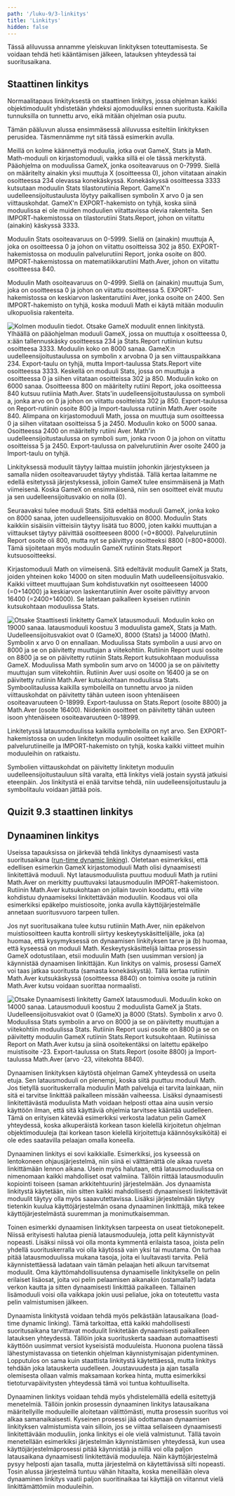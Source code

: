 ```yaml
---
path: '/luku-9/3-linkitys'
title: 'Linkitys'
hidden: false
---
```


<div>
<lead>Tässä aliluvussa annamme yleiskuvan linkityksen toteuttamisesta. Se voidaan tehdä heti kääntämisen jälkeen, latauksen yhteydessä tai suoritusaikana.  
</lead>
</div>

## Staattinen linkitys
Normaalitapaus linkityksestä on staattinen linkitys, jossa ohjelman kaikki objektimoduulit yhdistetään yhdeksi ajomoduuliksi ennen suoritusta. Kaikilla tunnuksilla on tunnettu arvo, eikä mitään ohjelman osia puutu.

Tämän pääluvun alussa ensimmäsessä aliluvussa esiteltiin linkityksen perusidea. Täsmennämme nyt sitä tässä esimerkin avulla.

Meillä on kolme käännettyä moduulia, jotka ovat GameX, Stats ja Math. Math-moduuli on kirjastomoduuli, vaikka sillä ei ole tässä merkitystä. Pääohjelma on moduulissa GameX, jonka osoiteavaruus on 0-7999. Siellä on määritelty ainakin yksi muuttuja X (osoitteessa 0), johon viitataan ainakin osoitteessa 234 olevassa konekäskyssä. Konekäskyssä osoitteessa 3333 kutsutaan moduulin Stats tilastorutiinia Report. GameX'n uudelleensijoitustaulusta löytyy paikallisen symbolin X arvo 0 ja sen viittauskohdat.  GameX'n EXPORT-hakemisto on tyhjä, koska siinä moduulissa ei ole muiden moduulien viitattavissa olevia rakenteita. Sen IMPORT-hakemistossa on tilastorutiini Stats.Report, johon on viitattu (ainakin) käskyssä 3333.

Moduulin Stats osoiteavaruus on 0-5999. Siellä on (ainakin) muuttuja A, joka on osoitteessa 0 ja johon on viitattu osoitteissa 302 ja 850. EXPORT-hakemistossa on moduulin palvelurutiini Report, jonka osoite on 800. IMPORT-hakemistossa on matematiikkarutiini Math.Aver, johon on viitattu osoitteessa 840.

Moduulin Math osoiteavaruus on 0-4999. Siellä on (ainakin) muuttuja Sum, joka on osoitteessa 0 ja johon on viitattu osoitteessa 5. EXPORT-hakemistossa on keskiarvon laskentarutiini Aver, jonka osoite on 2400. Sen IMPORT-hakemisto on tyhjä, koska moduuli Math ei käytä mitään moduulin ulkopuolisia rakenteita.

<!-- kuva: ch-9-3-moduulit-ennen-linkitysta  -->

![Kolmen moduulin tiedot. Otsake GameX moduulit ennen linkitystä. Ylhäällä on pääohjelman moduuli GameX, jossa on muuttuja x osoitteessa 0, x:ään tallennuskäsky osoitteessa 234 ja Stats.Report rutiiniun kutsu osoitteesa 3333. Moduulin koko on 8000 sanaa. GameX:n uudelleensijoitustaulussa on symbolin x arvobna 0 ja sen viittauspaikkana 234. Export-taulu on tyhjä, mutta Import-taulussa Stats.Report viite osoitteessa 3333.    Keskellä on moduuli Stats, jossa on muuttuja a osoitteessa 0 ja siihen viitataan osoitteissa 302 ja 850. Moduulin koko on 6000 sanaa. Osoitteessa 800 on määritelty rutiini Report, joka osoitteessa 840 kutsuu rutiinia Math.Aver. Stats'in uudelleensijoitustaulussa on symboli a, jonka arvo on 0 ja johon on viitattu osoitteista 302 ja 850. Export-taulussa on Report-rutiinin osoite 800 ja Import-taulussa rutiinin Math.Aver osoite 840.     Alimpana on kirjastomoduuli Math, jossa on muuttuja sum osoitteessa 0 ja siihen viitataan osoitteissa 5 ja 2450. Moduulin koko on 5000 sanaa. Osoitteessa 2400  on määritelty rutiini Aver. Math'in uudelleensijoitustaulussa on symboli sum, jonka rvoon 0 ja johon on viitattu osoitteissa 5 ja 2450. Export-taulussa on palvelurutiinin Aver osoite 2400 ja Import-taulu on tyhjä.](./ch-9-3-moduulit-ennen-linkitysta.svg)
<div>
<illustrations motive="ch-9-3-moduulit-ennen-linkitysta"></illustrations>
</div>

Linkityksessä moduulit täytyy laittaa muistiin johonkin järjestykseen ja samalla niiden osoiteavaruudet täytyy yhdistää. Tällä kertaa laitamme ne edellä esitetyssä järjestyksessä, jolloin GameX tulee ensimmäisenä ja Math viimeisenä. Koska GameX on ensimmäisenä, niin sen osoitteet eivät muutu ja sen uudelleensijoitusvakio on nolla (0). 

Seuraavaksi tulee moduuli Stats. Sitä edeltää moduuli GameX, jonka koko on 8000 sanaa, joten uudelleensijoitusvakio on 8000. Moduulin Stats kaikkiin sisäisiin viitteisiin täytyy lisätä tuo 8000, joten kaikki muuttujan a viittaukset täytyy päivittää osoitteeseen 8000 (=0+8000). Palvelurutiinin Report osoite oli 800, mutta nyt se päivittyy osoitteeksi 8800 (=800+8000). Tämä sijoitetaan myös moduulin GameX rutiinin Stats.Report kutsuosoitteeksi.

Kirjastomoduuli Math on viimeisenä. Sitä edeltävät moduulit GameX ja Stats, joiden yhteinen koko 14000 on siten moduulin Math uudelleensijoitusvakio.  Kaikki viitteet muuttujaan Sum kohdistuvatkin nyt osoitteeseen 14000 (=0+14000) ja keskiarvon laskentarutiinin Aver osoite päivittyy arvoon 16400 (=2400+14000). Se laitetaan paikalleen kyseisen rutiinin kutsukohtaan moduulissa Stats.

<!-- kuva: ch-9-3-moduulit-jalkeen-linkityksen  -->

![Otsake Staattisesti linkitetty GameX latausmoduuli. Moduulin koko on 19000 sanaa. latausmoduuli koostuu 3 moduulista gameX, Stats ja Math. Uudelleensijoitusvakiot ovat 0 (GameX), 8000 (Stats) ja 14000 (Math). Symbolin x arvo 0 on ennallaan.    Moduulissa Stats symbolin a uusi arvo on 8000 ja se on päivitetty muuttujan a viitekohtiin. Rutiinin Report uusi osoite on 8800 ja se on päivitetty rutiinin Stats.Report kutsukohtaan moduulissa GameX.    Moduulissa Math symbolin sum arvo on 14000 ja se on päivitetty muuttujan sum viitekohtiin. Rutiinin Aver uusi osoite on 16400 ja se on päivitetty rutiinin Math.Aver kutsukohtaan moduulissa Stats.   Symboolitaulussa kaikilla symboleilla on tunnettu arvoo ja niiden viittauskohdat on päivitetty tähän uuteen isoon yhtenäiseen osoiteavaruuteen 0-18999. Export-taulussa on Stats.Report (osoite 8800) ja Math.Aver (osoite 16400). Niidenkin osoitteet on päivitetty tähän uuteen isoon yhtenäiseen osoiteavaruuteen 0-18999.](./ch-9-3-moduulit-jalkeen-linkityksen.svg)
<div>
<illustrations motive="ch-9-3-moduulit-jalkeen-linkityksen"></illustrations>
</div>

Linkitetyssä latausmoduulissa kaikilla symboleilla on nyt arvo. Sen EXPORT-hakemistossa on uuden linkitetyn moduulin osoitteet kaikille palvelurutiineille ja IMPORT-hakemisto on tyhjä, koska kaikki viitteet muihin moduuleihin on ratkaistu. 

Symbolien viittauskohdat on päivitetty linkitetyn moduulin uudelleensijoitustauluun siltä varalta, että linkitys vielä jostain syystä jatkuisi eteenpäin. Jos linkitystä ei enää tarvitse tehdä, niin uudelleensijoitustaulu ja symbolitaulu voidaan jättää pois.

## Quizit 9.3 staattinen linkitys
<!--  quizit 9.3.???  -->
<div><quiz id="aec1b502-8b29-4f47-a0a8-e702f13cbda7"></quiz></div>

## Dynaaminen linkitys
Useissa tapauksissa on järkevää tehdä linkitys dynaamisesti vasta suoritusaikana ([run-time dynamic linking](https://en.wikipedia.org/wiki/Dynamic_linker)). Oletetaan esimerkiksi, että edellisen esimerkin GameX kirjastomoduuli Math olisi dynaamisesti linkitettävä moduuli. Nyt latausmoduulista puuttuu moduuli Math ja rutiini Math.Aver on merkitty puuttuvaksi latausmoduulin IMPORT-hakemistoon. Rutiinin Math.Aver kutsukohtaan on jollain tavoin koodattu, että viite kohdistuu dynaamiseksi linkitettävään moduuliin. Koodaus voi olla esimerkiksi epäkelpo muistiosoite, jonka avulla käyttöjärjestelmälle annetaan suoritusvuoro tarpeen tullen.

Jos nyt suoritusaikana tulee kutsu rutiiniin Math.Aver, niin epäkelvon muistiosoitteen kautta kontrolli siirtyy keskeytyskäsittelijälle, joka (a) huomaa, että kysymyksessä on dynaamisen linkityksen tarve ja (b) huomaa, että kyseessä on moduuli Math. Keskeytyskäsittelijä  laittaa prosessin GameX odotustilaan, etsii moduulin Math (sen uusimman version) ja käynnistää dynaamisen linkittäjän. Kun linkitys on valmis, prosessi GameX voi taas jatkaa suoritusta (samasta konekäskystä). Tällä kertaa rutiinin Math.Aver kutsukäskyssä (osoitteessa 8840) on toimiva osoite ja rutiinin Math.Aver kutsu voidaan suorittaa normaalisti.

<!-- kuva: ch-9-3-ajomoduuli-ennen-dyn-linkitysta  -->

![Otsake Dynaamisesti linkitetty GameX latausmoduuli. Moduulin koko on 14000 sanaa. Latausmoduuli koostuu 2 moduulista GameX ja Stats. Uudelleensijoitusvakiot ovat 0 (GameX) ja 8000 (Stats). Symbolin x arvo 0.    Moduulissa Stats symbolin a arvo on 8000 ja se on päivitetty muuttujan a viitekohtiin moduulissa Stats. Rutiinin Report uusi osoite on 8800 ja se on päivitetty moduulin GameX rutiinin Stats.Report kutsukohtaan. Rutiinissa Report on Math.Aver kutsu ja siinä osoitekentäksi on laitettu epäkelpo muistisoite -23.    Export-taulussa on Stats.Report (osoite 8800) ja Import-taulussa Math.Aver (arvo -23, viitekohta 8840). ](./ch-9-3-ajomoduuli-ennen-dyn-linkitysta.svg)
<div>
<illustrations motive="ch-9-3-ajomoduuli-ennen-dyn-linkitysta"></illustrations>
</div>

Dynaamisen linkityksen käytöstä ohjelman GameX yhteydessä on useita etuja. Sen latausmoduuli on pienempi, koska siitä puuttuu moduuli Math. Jos tietyllä suorituskerralla moduulin Math palveluja ei tarvita lainkaan, niin sitä ei tarvitse linkittää paikalleen missään vaiheessa. Lisäksi dynaamisesti linkitettävästä moduulista Math voidaan helposti ottaa aina uusin versio käyttöön ilman, että sitä käyttäviä ohjelmia tarvitsee kääntää uudelleen. Tämä on erityisen kätevää esimerkiksi verkosta ladatun pelin GameX yhteydessä, koska alkuperäistä korkean tason kielellä kirjoitetun ohjelman objektimoduuleja (tai korkean tason kielellä kirjoitettuja käännösyksiköitä) ei ole edes saatavilla pelaajan omalla koneella.

Dynaaminen linkitys ei sovi kaikkialle. Esimerkiksi, jos kyseessä on lentokoneen ohjausjärjestelmä, niin siinä ei välttämättä ole aikaa ruveta linkittämään lennon aikana. Usein myös halutaan, että latausmoduulissa on nimenomaan kaikki mahdolliset osat valmiina. Tällöin riittää latausmoduulin kopiointi toiseen (saman arkkitehtuurin) järjestelmään. Jos dynaamista linkitystä käytetään, niin sitten kaikki mahdollisesti dynaamisesti linkitettävät moduulit täytyy olla myös saaavutettavissa. Lisäksi järjestelmään täytyy tietenkin kuulua käyttöjärjestelmän osana dynaaminen linkittäjä, mikä tekee käyttöjärjestelmästä suuremman ja monimutkaisemman.

Toinen esimerkki dynaamisen linkityksen tarpeesta on useat tietokonepelit. Niissä erityisesti halutaa pieniä latausmoduuleja, jotta pelit käynnistyvät nopeasti. Lisäksi niissä voi olla monta kymmentä erilaista tasoa, joista pelin yhdellä suorituskerralla voi olla käytössä vain yksi tai muutama. On turhaa pitää latausmoduulissa mukana tasoja, joita ei luultavasti tarvita. Peliä käynnistettäessä ladataan vain tämän pelaajan heti alkuun tarvitsemat moduulit. Oma käyttömahdollisuutensa dynaamiselle linkitykselle on pelin erilaiset lisäosat, joita voi pelin pelaamisen aikanakin (ostamalla?) ladata verkon kautta ja sitten dynaamisesti linkittää paikalleen. Tällainen lisämoduuli voisi olla vaikkapa jokin uusi pelialue, joka on toteutettu vasta pelin valmistumisen jälkeen.

Dynaamista linkitystä voidaan tehdä myös pelkästään latausaikana (load-time dynamic linking). Tämä tarkoittaa, että kaikki mahdollisesti suoritusaikana tarvittavat moduulit linkitetään dynaamisesti paikalleen latauksen yhteydessä. Tällöin joka suorituskerta saadaan automaattisesti käyttöön uusimmat versiot kyseisistä moduuleista. Huonona puolena tässä lähestymistavassa on tietenkin ohjelman käynnistymisajan pidentyminen. Lopputulos on sama kuin staattista linkitystä käytettäessä, mutta  linkitys tehdään joka latauskerta uudelleen. Joustavuudesta ja ajan tasalla olemisesta ollaan valmis maksamaan korkea hinta, mutta esimerkiksi tietoturvapäivitysten yhteydessä tämä voi tuntua kohtuulliselta.

Dynaaminen linkitys voidaan tehdä myös yhdistelemällä edellä esitettyjä menetelmiä. Tällöin jonkin prosessin dynaaminen linkitys latausaikana määritellyille moduuleille aloitetaan välittömästi, mutta prosessin suoritus voi alkaa samanaikaisesti. Kyseinen prosessi jää odottamaan dynaamisen linkityksen valmistumista vain silloin, jos se viittaa sellaiseen dynaamisesti linkitettävään moduuliin, jonka linkitys ei ole vielä valmistunut. Tällä tavoin menetellään esimerkiksi järjestelmän käynnistämisen yhteydessä, kun usea käyttöjärjestelmäprosessi pitää käynnistää ja niillä voi olla paljon latausaikana dynaamisesti linkitettäviä moduuleja. Näin käyttöjärjestelmä pysyy helposti ajan tasalla, mutta järjestelmä on käytettävissä silti nopeasti. Tosin alussa järjestelmä tuntuu vähän hitaalta, koska meneillään oleva dynaaminen linkitys vaatii paljon suoritinaikaa tai käyttäjä on viitannut vielä linkittämättömiin moduuleihin.

<!--  quizit 9.3. dynamic linking  -->
<div><quiz id="9565e624-76f8-4563-8f24-c57d65a09fca"></quiz></div>
